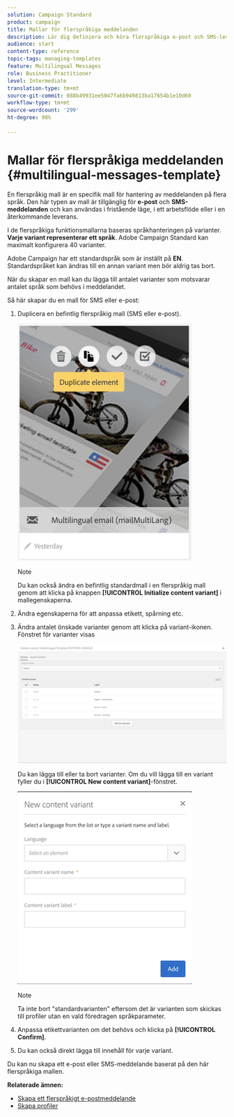 ```yaml
---
solution: Campaign Standard
product: campaign
title: Mallar för flerspråkiga meddelanden
description: Lär dig definiera och köra flerspråkiga e-post och SMS-leveranser genom en enda leverans baserat på det automatiskt segmenterade kundspråk som du föredrar. Rapportera resultatet av varje leverans på såväl språknivåer som individuella nivåer.
audience: start
content-type: reference
topic-tags: managing-templates
feature: Multilingual Messages
role: Business Practitioner
level: Intermediate
translation-type: tm+mt
source-git-commit: 088b49931ee5047fa6b949813ba17654b1e10d60
workflow-type: tm+mt
source-wordcount: '299'
ht-degree: 98%

---
```



# Mallar för flerspråkiga meddelanden {#multilingual-messages-template}

En flerspråkig mall är en specifik mall för hantering av meddelanden på flera språk. Den här typen av mall är tillgänglig för **e-post** och **SMS-meddelanden** och kan användas i fristående läge, i ett arbetsflöde eller i en återkommande leverans.

I de flerspråkiga funktionsmallarna baseras språkhanteringen på varianter.    **Varje variant representerar ett språk**.  Adobe Campaign Standard kan maximalt konfigurera 40 varianter.

Adobe Campaign har ett standardspråk som är inställt på **EN**.  Standardspråket kan ändras till en annan variant men bör aldrig tas bort.

När du skapar en mall kan du lägga till antalet varianter som motsvarar antalet språk som behövs i meddelandet.

Så här skapar du en mall för SMS eller e-post:

1. Duplicera en befintlig flerspråkig mall (SMS eller e-post).

   ![](assets/multi_template_duplicate.png)

   >[!NOTE]
   >
   >Du kan också ändra en befintlig standardmall i en flerspråkig mall genom att klicka på knappen **[!UICONTROL Initialize content variant]** i mallegenskaperna.

1. Ändra egenskaperna för att anpassa etikett, spårning etc.

1. Ändra antalet önskade varianter genom att klicka på variant-ikonen.  Fönstret för varianter visas

   ![](assets/multi_template_variants.png)

   Du kan lägga till eller ta bort varianter.  Om du vill lägga till en variant fyller du i **[!UICONTROL New content variant]**-fönstret.

   ![](assets/multi_template_newvariant.png)

   >[!NOTE]
   >
   >Ta inte bort &quot;standardvarianten&quot; eftersom det är varianten som skickas till profiler utan en vald föredragen språkparameter.

1. Anpassa etikettvarianten om det behövs och klicka på **[!UICONTROL Confirm]**.

1. Du kan också direkt lägga till innehåll för varje variant.

Du kan nu skapa ett e-post eller SMS-meddelande baserat på den här flerspråkiga mallen.

**Relaterade ämnen:**

* [Skapa ett flerspråkigt e-postmeddelande](../../channels/using/creating-a-multilingual-email.md)
* [Skapa profiler](../../audiences/using/creating-profiles.md)
